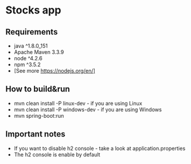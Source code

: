 # Stocks app

## Requirements 
* java ^1.8.0_151
* Apache Maven 3.3.9
* node ^4.2.6
* npm ^3.5.2
* [See more https://nodejs.org/en/]

## How to build&run
* mvn clean install -P linux-dev - if you are using Linux
* mvn clean install -P windows-dev - if you are using Windows
* mvn spring-boot:run

## Important notes
* If you want to disable h2 console - take a look at application.properties
* The h2 console is enable by default
